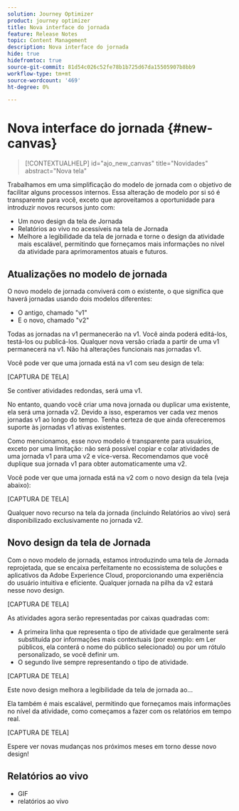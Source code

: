 ```yaml
---
solution: Journey Optimizer
product: journey optimizer
title: Nova interface do jornada
feature: Release Notes
topic: Content Management
description: Nova interface do jornada
hide: true
hidefromtoc: true
source-git-commit: 81d54c026c52fe78b1b725d67da15505907b8bb9
workflow-type: tm+mt
source-wordcount: '469'
ht-degree: 0%

---
```


# Nova interface do jornada {#new-canvas}

>[!CONTEXTUALHELP]
>id="ajo_new_canvas"
>title="Novidades"
>abstract="Nova tela"

Trabalhamos em uma simplificação do modelo de jornada com o objetivo de facilitar alguns processos internos. Essa alteração de modelo por si só é transparente para você, exceto que aproveitamos a oportunidade para introduzir novos recursos junto com:

* Um novo design da tela de Jornada
* Relatórios ao vivo no acessíveis na tela de Jornada
* Melhore a legibilidade da tela de jornada e torne o design da atividade mais escalável, permitindo que forneçamos mais informações no nível da atividade para aprimoramentos atuais e futuros.

## Atualizações no modelo de jornada

O novo modelo de jornada conviverá com o existente, o que significa que haverá jornadas usando dois modelos diferentes:

* O antigo, chamado &quot;v1&quot;
* E o novo, chamado &quot;v2&quot;

Todas as jornadas na v1 permanecerão na v1. Você ainda poderá editá-los, testá-los ou publicá-los. Qualquer nova versão criada a partir de uma v1 permanecerá na v1. Não há alterações funcionais nas jornadas v1.

Você pode ver que uma jornada está na v1 com seu design de tela:

[CAPTURA DE TELA]

Se contiver atividades redondas, será uma v1.

No entanto, quando você criar uma nova jornada ou duplicar uma existente, ela será uma jornada v2. Devido a isso, esperamos ver cada vez menos jornadas v1 ao longo do tempo. Tenha certeza de que ainda ofereceremos suporte às jornadas v1 ativas existentes.

Como mencionamos, esse novo modelo é transparente para usuários, exceto por uma limitação: não será possível copiar e colar atividades de uma jornada v1 para uma v2 e vice-versa. Recomendamos que você duplique sua jornada v1 para obter automaticamente uma v2.

Você pode ver que uma jornada está na v2 com o novo design da tela (veja abaixo):

[CAPTURA DE TELA]

Qualquer novo recurso na tela da jornada (incluindo Relatórios ao vivo) será disponibilizado exclusivamente no jornada v2.

## Novo design da tela de Jornada

Com o novo modelo de jornada, estamos introduzindo uma tela de Jornada reprojetada, que se encaixa perfeitamente no ecossistema de soluções e aplicativos da Adobe Experience Cloud, proporcionando uma experiência do usuário intuitiva e eficiente. Qualquer jornada na pilha da v2 estará nesse novo design.

[CAPTURA DE TELA]

As atividades agora serão representadas por caixas quadradas com:

* A primeira linha que representa o tipo de atividade que geralmente será substituída por informações mais contextuais (por exemplo: em Ler públicos, ela conterá o nome do público selecionado) ou por um rótulo personalizado, se você definir um.
* O segundo live sempre representando o tipo de atividade.

[CAPTURA DE TELA]

Este novo design melhora a legibilidade da tela de jornada ao...

Ela também é mais escalável, permitindo que forneçamos mais informações no nível da atividade, como começamos a fazer com os relatórios em tempo real.

[CAPTURA DE TELA]

Espere ver novas mudanças nos próximos meses em torno desse novo design!

## Relatórios ao vivo

* GIF
* relatórios ao vivo